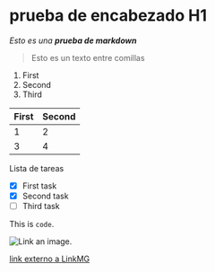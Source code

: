 # prueba de encabezado H1
*Esto es una __prueba de markdown__*

> Esto es un texto entre comillas

1. First
1. Second
1. Third

First|Second
-|-
1|2
3|4

Lista de tareas
- [x] First task
- [x] Second task
- [ ] Third task

This is `code`.

![Link an image.](https://mifoto.cl/wp-content/uploads/2023/12/Fotografias.png)

[link externo a LinkMG](htpps://www.linkmg.cl)
